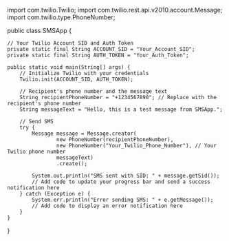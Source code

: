 import com.twilio.Twilio;
import com.twilio.rest.api.v2010.account.Message;
import com.twilio.type.PhoneNumber;

public class SMSApp {

    // Your Twilio Account SID and Auth Token
    private static final String ACCOUNT_SID = "Your_Account_SID";
    private static final String AUTH_TOKEN = "Your_Auth_Token";

    public static void main(String[] args) {
        // Initialize Twilio with your credentials
        Twilio.init(ACCOUNT_SID, AUTH_TOKEN);

        // Recipient's phone number and the message text
        String recipientPhoneNumber = "+1234567890"; // Replace with the recipient's phone number
        String messageText = "Hello, this is a test message from SMSApp.";

        // Send SMS
        try {
            Message message = Message.creator(
                    new PhoneNumber(recipientPhoneNumber),
                    new PhoneNumber("Your_Twilio_Phone_Number"), // Your Twilio phone number
                    messageText)
                    .create();

            System.out.println("SMS sent with SID: " + message.getSid());
            // Add code to update your progress bar and send a success notification here
        } catch (Exception e) {
            System.err.println("Error sending SMS: " + e.getMessage());
            // Add code to display an error notification here
        }
    }
}
